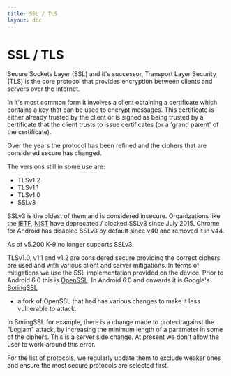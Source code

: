 ```yaml
---
title: SSL / TLS 
layout: doc
---
```


# SSL / TLS

Secure Sockets Layer (SSL) and it's successor, Transport Layer Security (TLS) is the core protocol that provides encryption between clients and servers over the internet.

In it's most common form it involves a client obtaining a certificate which contains a key that can be used to encrypt messages. This certificate is either already trusted by the client or is signed as being trusted by a certificate that the client trusts to issue certificates (or a 'grand parent' of the certificate).

Over the years the protocol has been refined and the ciphers that are considered secure has changed.

The versions still in some use are:

* TLSv1.2
* TLSv1.1
* TLSv1.0
* SSLv3

SSLv3 is the oldest of them and is considered insecure. Organizations like the <a href="https://tools.ietf.org/html/rfc7568">IETF</a>, <a href="http://csrc.nist.gov/groups/STM/cmvp/documents/fips140-2/FIPS1402IG.pdf">NIST</a> have deprecated / blocked SSLv3 since July 2015. Chrome for Android has disabled SSLv3 by default since v40 and removed it in v44.

As of v5.200 K-9 no longer supports SSLv3.

TLSv1.0, v1.1 and v1.2 are considered secure providing the correct ciphers are used and with various client and server mitigations. 
In terms of mitigations we use the SSL implementation provided on the device. 
Prior to Android 6.0 this is <a href="https://www.openssl.org.">OpenSSL</a>. 
In Android 6.0 and onwards it is Google's <a href="https://developer.android.com/about/versions/marshmallow/android-6.0-changes.html#boringSSL">BoringSSL</a>
 - a fork of OpenSSL that had has various changes to make it less vulnerable to attack.

In BoringSSL for example, there is a change made to protect against the "Logjam" attack, by increasing the minimum length of a parameter in some of the ciphers. This is a server side change. At present we don't allow the user to work-around this error.

For the list of protocols, we regularly update them to exclude weaker ones and ensure the most secure protocols are selected first.

